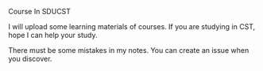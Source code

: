 Course In SDUCST

I will upload some learning materials of courses. If you are studying in CST, hope I can help your study.

There must be some mistakes in my notes. You can create an issue when you discover.
